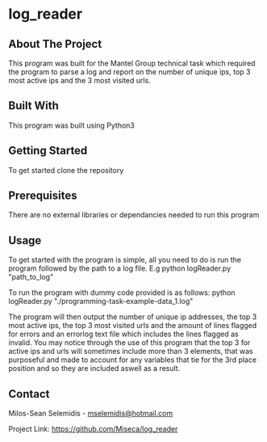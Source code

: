 # log_reader
## About The Project
This program was built for the Mantel Group technical task which required the program to parse a log and report on
the number of unique ips, top 3 most active ips and the 3 most visited urls.

## Built With
This program was built using Python3

## Getting Started
To get started clone the repository

## Prerequisites
There are no external libraries or dependancies needed to run this program

## Usage
To get started with the program is simple, all you need to do is run the program followed by the path to a log file. 
    E.g python logReader.py "path_to_log"

To run the program with dummy code provided is as follows: 
    python logReader.py "./programming-task-example-data_1.log"

The program will then output the number of unique ip addresses, the top 3 most active ips, the top 3 most visited urls and the amount of lines flagged for errors
and an errorlog text file which includes the lines flagged as invalid. 
You may notice through the use of this program that the top 3 for active ips and urls will sometimes include more than 3 elements, that was purposeful and made to account for any variables that tie for the 3rd place position and so they are included aswell as a result. 

## Contact
Milos-Sean Selemidis - mselemidis@hotmail.com

Project Link: https://github.com/Miseca/log_reader